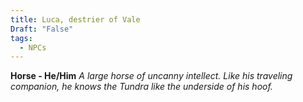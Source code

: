 ```yaml
---
title: Luca, destrier of Vale
Draft: "False"
tags:
  - NPCs
---
```

**Horse - He/Him**
*A large horse of uncanny intellect. Like his traveling companion, he knows the Tundra like the underside of his hoof.*
